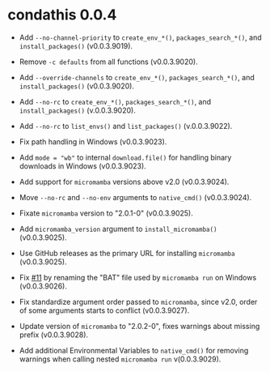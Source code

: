 # condathis 0.0.4

* Add `--no-channel-priority` to `create_env_*()`, `packages_search_*()`, and `install_packages()` (v0.0.3.9019).

* Remove `-c defaults` from all functions (v0.0.3.9020).
* Add `--override-channels` to `create_env_*()`, `packages_search_*()`, and `install_packages()` (v0.0.3.9020).
* Add `--no-rc` to `create_env_*()`, `packages_search_*()`, and `install_packages()` (v.0.0.3.9020).

* Add `--no-rc` to `list_envs()` and `list_packages()` (v.0.0.3.9022).

* Fix path handling in Windows (v0.0.3.9023).
*  Add `mode = "wb"` to internal `download.file()` for handling binary downloads in Windows (v0.0.3.9023).

* Add support for `micromamba` versions above v2.0 (v0.0.3.9024).
* Move `--no-rc` and `--no-env` arguments to `native_cmd()` (v0.0.3.9024).

* Fixate `micromamba` version to "2.0.1-0" (v0.0.3.9025).
* Add `micromamba_version` argument to `install_micromamba()` (v0.0.3.9025).
* Use GitHub releases as the primary URL for installing `micromamba` (v0.0.3.9025).

* Fix [#11](https://github.com/luciorq/condathis/issues/11) by renaming the "BAT" file used by `micromamba run` on Windows (v0.0.3.9026).

* Fix standardize argument order passed to `micromamba`, since v2.0, order of some arguments starts to conflict (v0.0.3.9027).

* Update version of `micromamba` to "2.0.2-0", fixes warnings about missing prefix (v0.0.3.9028).

* Add additional Environmental Variables to `native_cmd()` for removing warnings when calling nested `micromamba run` v(0.0.3.9029).
